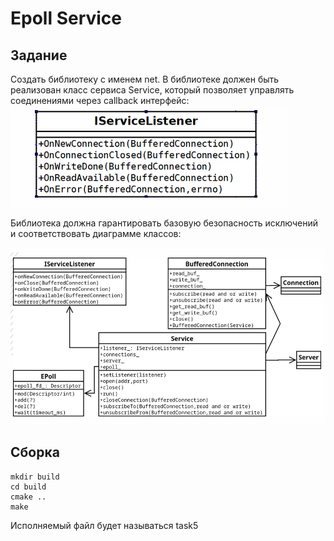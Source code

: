 # Epoll Service
## Задание
Создать библиотеку с именем net.
В библиотеке должен быть реализован класс сервиса Service, который позволяет управлять соединениями через callback интерфейс:\
![task_part_1](img/task1.png)

Библиотека должна гарантировать базовую безопасность исключений и соответствовать диаграмме классов:

![task_part_2](img/task2.png "Диаграмма классов")

## Сборка
```
mkdir build
cd build
cmake ..
make
```
Исполняемый файл будет называться task5